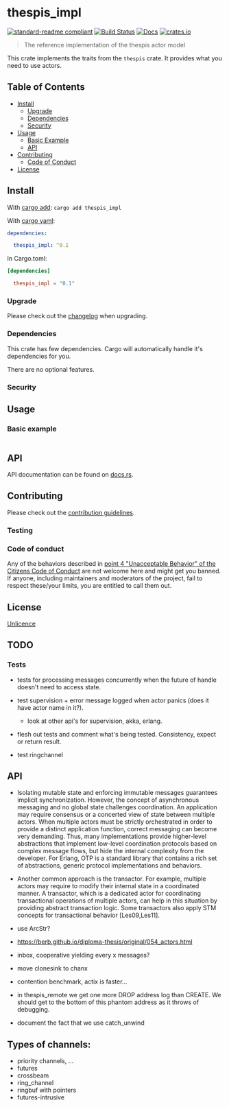 # thespis_impl

[![standard-readme compliant](https://img.shields.io/badge/readme%20style-standard-brightgreen.svg?style=flat-square)](https://github.com/RichardLitt/standard-readme)
[![Build Status](https://api.travis-ci.org/najamelan/thespis_impl.svg?branch=master)](https://travis-ci.org/najamelan/thespis_impl)
[![Docs](https://docs.rs/thespis_impl/badge.svg)](https://docs.rs/thespis_impl)
[![crates.io](https://img.shields.io/crates/v/thespis_impl.svg)](https://crates.io/crates/thespis_impl)


> The reference implementation of the thespis actor model

This crate implements the traits from the `thespis` crate. It provides what you need to use actors.



## Table of Contents

- [Install](#install)
   - [Upgrade](#upgrade)
   - [Dependencies](#dependencies)
   - [Security](#security)
- [Usage](#usage)
   - [Basic Example](#basic-example)
   - [API](#api)
- [Contributing](#contributing)
   - [Code of Conduct](#code-of-conduct)
- [License](#license)


## Install
With [cargo add](https://github.com/killercup/cargo-edit):
`cargo add thespis_impl`

With [cargo yaml](https://gitlab.com/storedbox/cargo-yaml):
```yaml
dependencies:

  thespis_impl: ^0.1
```

In Cargo.toml:
```toml
[dependencies]

  thespis_impl = "0.1"
```

### Upgrade

Please check out the [changelog](https://github.com/thespis-rs/thespis_impl/blob/master/CHANGELOG.md) when upgrading.


### Dependencies

This crate has few dependencies. Cargo will automatically handle it's dependencies for you.

There are no optional features.


### Security




## Usage



### Basic example

```rust

```

## API

API documentation can be found on [docs.rs](https://docs.rs/thespis_impl).


## Contributing

Please check out the [contribution guidelines](https://github.com/thespis-rs/thespis_impl/blob/master/CONTRIBUTING.md).


### Testing


### Code of conduct

Any of the behaviors described in [point 4 "Unacceptable Behavior" of the Citizens Code of Conduct](https://github.com/stumpsyn/policies/blob/master/citizen_code_of_conduct.md#4-unacceptable-behavior) are not welcome here and might get you banned. If anyone, including maintainers and moderators of the project, fail to respect these/your limits, you are entitled to call them out.

## License

[Unlicence](https://unlicense.org/)




## TODO


### Tests
- tests for processing messages concurrently when the future of handle doesn't need to access state.

- test supervision + error message logged when actor panics (does it have actor name in it?).
  - look at other api's for supervision, akka, erlang.

- flesh out tests and comment what's being tested. Consistency, expect or return result.

- test ringchannel


## API

- Isolating mutable state and enforcing immutable messages guarantees implicit synchronization. However, the concept of asynchronous messaging and no global state challenges coordination. An application may require consensus or a concerted view of state between multiple actors. When multiple actors must be strictly orchestrated in order to provide a distinct application function, correct messaging can become very demanding. Thus, many implementations provide higher-level abstractions that implement low-level coordination protocols based on complex message flows, but hide the internal complexity from the developer. For Erlang, OTP is a standard library that contains a rich set of abstractions, generic protocol implementations and behaviors.

- Another common approach is the transactor. For example, multiple actors may require to modify their internal state in a coordinated manner. A transactor, which is a dedicated actor for coordinating transactional operations of multiple actors, can help in this situation by providing abstract transaction logic. Some transactors also apply STM concepts for transactional behavior [Les09,Les11].


- use ArcStr?
- https://berb.github.io/diploma-thesis/original/054_actors.html
- inbox, cooperative yielding every x messages?
- move clonesink to chanx
- contention benchmark, actix is faster...
- in thespis_remote we get one more DROP address log than CREATE. We should get to the bottom of this phantom address as it throws of debugging.
- document the fact that we use catch_unwind

## Types of channels:

- priority channels, ...
- futures
- crossbeam
- ring_channel
- ringbuf with pointers
- futures-intrusive
